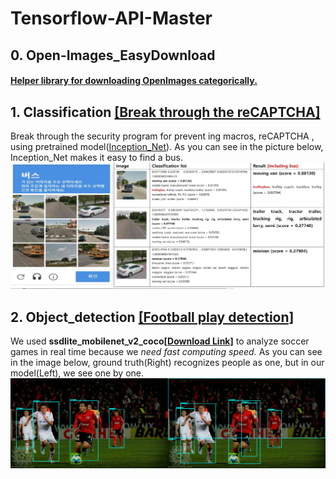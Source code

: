 # Tensorflow-API-Master
## 0. Open-Images_EasyDownload 
#### <a href="https://github.com/HwangToeMat/Open-Images_EasyDownload">Helper library for downloading OpenImages categorically.</a>

## 1. Classification <a href="https://github.com/HwangToeMat/Tensorflow-API-HTM/blob/master/1.classification/reCAPTCHA_classification.ipynb">[Break through the reCAPTCHA]</a>
Break through the security program for prevent ing macros, reCAPTCHA , using pretrained model(<a href='http://download.tensorflow.org/models/image/imagenet/inception-2015-12-05.tgz'>Inception_Net</a>).
As you can see in the picture below, Inception_Net makes it easy to find a bus.
![image1](/1.classification/image/image0.jpg)

## 2. Object_detection <a href="https://github.com/HwangToeMat/Tensorflow-API-HTM/blob/master/2.object_detection/README.md">[Football play detection]</a>
We used **ssdlite_mobilenet_v2_coco<a href="http://download.tensorflow.org/models/object_detection/ssdlite_mobilenet_v2_coco_2018_05_09.tar.gz">[Download Link]</a>** to analyze soccer games in real time because we *need fast computing speed.* As you can see in the image below, ground truth(Right) recognizes people as one, but in our model(Left), we see one by one.
![result3](/2.object_detection/images/result3.png)
